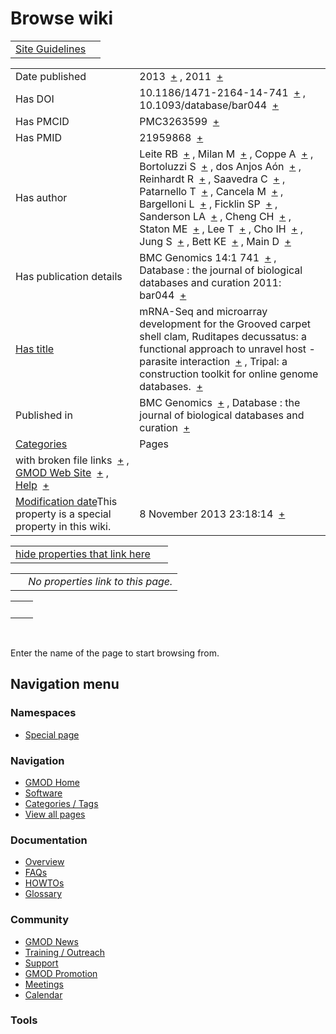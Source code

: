



<span id="top"></span>




# <span dir="auto">Browse wiki</span>






|                                                            |     |
|------------------------------------------------------------|-----|
| [Site Guidelines](/wiki/Site_Guidelines "Site Guidelines") |     |

|  |  |
|----|----|
| Date published | <span class="smwb-value">2013  <span class="smwsearch">[+](/wiki/Special%253ASearchByProperty/Date-20published/2013 "Special%253ASearchByProperty/Date-20published/2013")</span></span> , <span class="smwb-value">2011  <span class="smwsearch">[+](/wiki/Special%253ASearchByProperty/Date-20published/2011 "Special%253ASearchByProperty/Date-20published/2011")</span></span> |
| Has DOI | <span class="smwb-value">10.1186/1471-2164-14-741  <span class="smwsearch">[+](/wiki/Special%253ASearchByProperty/Has-20DOI/10.1186-2F1471-2D2164-2D14-2D741 "Special%253ASearchByProperty/Has-20DOI/10.1186-2F1471-2D2164-2D14-2D741")</span></span> , <span class="smwb-value">10.1093/database/bar044  <span class="smwsearch">[+](/wiki/Special%253ASearchByProperty/Has-20DOI/10.1093-2Fdatabase-2Fbar044 "Special%253ASearchByProperty/Has-20DOI/10.1093-2Fdatabase-2Fbar044")</span></span> |
| Has PMCID | <span class="smwb-value">PMC3263599  <span class="smwsearch">[+](/wiki/Special%253ASearchByProperty/Has-20PMCID/PMC3263599 "Special%253ASearchByProperty/Has-20PMCID/PMC3263599")</span></span> |
| Has PMID | <span class="smwb-value">21959868  <span class="smwsearch">[+](/wiki/Special%253ASearchByProperty/Has-20PMID/21959868 "Special%253ASearchByProperty/Has-20PMID/21959868")</span></span> |
| Has author | <span class="smwb-value">Leite RB  <span class="smwsearch">[+](/wiki/Special%253ASearchByProperty/Has-20author/Leite-20RB "Special%253ASearchByProperty/Has-20author/Leite-20RB")</span></span> , <span class="smwb-value">Milan M  <span class="smwsearch">[+](/wiki/Special%253ASearchByProperty/Has-20author/Milan-20M "Special%253ASearchByProperty/Has-20author/Milan-20M")</span></span> , <span class="smwb-value">Coppe A  <span class="smwsearch">[+](/wiki/Special%253ASearchByProperty/Has-20author/Coppe-20A "Special%253ASearchByProperty/Has-20author/Coppe-20A")</span></span> , <span class="smwb-value">Bortoluzzi S  <span class="smwsearch">[+](/wiki/Special%253ASearchByProperty/Has-20author/Bortoluzzi-20S "Special%253ASearchByProperty/Has-20author/Bortoluzzi-20S")</span></span> , <span class="smwb-value">dos Anjos Aón  <span class="smwsearch">[+](/wiki/Special%253ASearchByProperty/Has-20author/dos-20Anjos-20A%C3%B3n "Special%253ASearchByProperty/Has-20author/dos-20Anjos-20Aón")</span></span> , <span class="smwb-value">Reinhardt R  <span class="smwsearch">[+](/wiki/Special%253ASearchByProperty/Has-20author/Reinhardt-20R "Special%253ASearchByProperty/Has-20author/Reinhardt-20R")</span></span> , <span class="smwb-value">Saavedra C  <span class="smwsearch">[+](/wiki/Special%253ASearchByProperty/Has-20author/Saavedra-20C "Special%253ASearchByProperty/Has-20author/Saavedra-20C")</span></span> , <span class="smwb-value">Patarnello T  <span class="smwsearch">[+](/wiki/Special%253ASearchByProperty/Has-20author/Patarnello-20T "Special%253ASearchByProperty/Has-20author/Patarnello-20T")</span></span> , <span class="smwb-value">Cancela M  <span class="smwsearch">[+](/wiki/Special%253ASearchByProperty/Has-20author/Cancela-20M "Special%253ASearchByProperty/Has-20author/Cancela-20M")</span></span> , <span class="smwb-value">Bargelloni L  <span class="smwsearch">[+](/wiki/Special%253ASearchByProperty/Has-20author/Bargelloni-20L "Special%253ASearchByProperty/Has-20author/Bargelloni-20L")</span></span> , <span class="smwb-value">Ficklin SP  <span class="smwsearch">[+](/wiki/Special%253ASearchByProperty/Has-20author/Ficklin-20SP "Special%253ASearchByProperty/Has-20author/Ficklin-20SP")</span></span> , <span class="smwb-value">Sanderson LA  <span class="smwsearch">[+](/wiki/Special%253ASearchByProperty/Has-20author/Sanderson-20LA "Special%253ASearchByProperty/Has-20author/Sanderson-20LA")</span></span> , <span class="smwb-value">Cheng CH  <span class="smwsearch">[+](/wiki/Special%253ASearchByProperty/Has-20author/Cheng-20CH "Special%253ASearchByProperty/Has-20author/Cheng-20CH")</span></span> , <span class="smwb-value">Staton ME  <span class="smwsearch">[+](/wiki/Special%253ASearchByProperty/Has-20author/Staton-20ME "Special%253ASearchByProperty/Has-20author/Staton-20ME")</span></span> , <span class="smwb-value">Lee T  <span class="smwsearch">[+](/wiki/Special%253ASearchByProperty/Has-20author/Lee-20T "Special%253ASearchByProperty/Has-20author/Lee-20T")</span></span> , <span class="smwb-value">Cho IH  <span class="smwsearch">[+](/wiki/Special%253ASearchByProperty/Has-20author/Cho-20IH "Special%253ASearchByProperty/Has-20author/Cho-20IH")</span></span> , <span class="smwb-value">Jung S  <span class="smwsearch">[+](/wiki/Special%253ASearchByProperty/Has-20author/Jung-20S "Special%253ASearchByProperty/Has-20author/Jung-20S")</span></span> , <span class="smwb-value">Bett KE  <span class="smwsearch">[+](/wiki/Special%253ASearchByProperty/Has-20author/Bett-20KE "Special%253ASearchByProperty/Has-20author/Bett-20KE")</span></span> , <span class="smwb-value">Main D  <span class="smwsearch">[+](/wiki/Special%253ASearchByProperty/Has-20author/Main-20D "Special%253ASearchByProperty/Has-20author/Main-20D")</span></span> |
| Has publication details | <span class="smwb-value">BMC Genomics 14:1 741  <span class="smwsearch">[+](/wiki/Special%253ASearchByProperty/Has-20publication-20details/BMC-20Genomics-2014%253A1-20741 "Special%253ASearchByProperty/Has-20publication-20details/BMC-20Genomics-2014%253A1-20741")</span></span> , <span class="smwb-value">Database : the journal of biological databases and curation 2011: bar044  <span class="smwsearch">[+](/wiki/Special%253ASearchByProperty/Has-20publication-20details/Database-20%253A-20the-20journal-20of-20biological-20databases-20and-20curation-202011%253A-20bar044 "Special%253ASearchByProperty/Has-20publication-20details/Database-20%253A-20the-20journal-20of-20biological-20databases-20and-20curation-202011%253A-20bar044")</span></span> |
| [Has title](/wiki/Property%253AHas_title "Property:Has title") | <span class="smwb-value">mRNA-Seq and microarray development for the Grooved carpet shell clam, Ruditapes decussatus: a functional approach to unravel host -parasite interaction  <span class="smwsearch">[+](/wiki/Special%253ASearchByProperty/Has-20title/mRNA-2DSeq-20and-20microarray-20development-20for-20the-20Grooved-20carpet-20shell-20clam,-20Ruditapes-20decussatus%253A-20a-20functional-20approach-20to-20unravel-20host-20-2Dparasite-20interaction "Special%253ASearchByProperty/Has-20title/mRNA-2DSeq-20and-20microarray-20development-20for-20the-20Grooved-20carpet-20shell-20clam,-20Ruditapes-20decussatus%253A-20a-20functional-20approach-20to-20unravel-20host-20-2Dparasite-20interaction")</span></span> , <span class="smwb-value">Tripal: a construction toolkit for online genome databases.  <span class="smwsearch">[+](/wiki/Special%253ASearchByProperty/Has-20title/Tripal%253A-20a-20construction-20toolkit-20for-20online-20genome-20databases. "Special%253ASearchByProperty/Has-20title/Tripal%253A-20a-20construction-20toolkit-20for-20online-20genome-20databases.")</span></span> |
| Published in | <span class="smwb-value">BMC Genomics  <span class="smwsearch">[+](/wiki/Special%253ASearchByProperty/Published-20in/BMC-20Genomics "Special%253ASearchByProperty/Published-20in/BMC-20Genomics")</span></span> , <span class="smwb-value">Database : the journal of biological databases and curation  <span class="smwsearch">[+](/wiki/Special%253ASearchByProperty/Published-20in/Database-20%253A-20the-20journal-20of-20biological-20databases-20and-20curation "Special%253ASearchByProperty/Published-20in/Database-20%253A-20the-20journal-20of-20biological-20databases-20and-20curation")</span></span> |
| [Categories](/wiki/Special%253ACategories "Special%253ACategories") | <span class="smwb-value">Pages
with broken file links  <span class="smwsearch">[+](/wiki/Special%253ASearchByProperty/Pages-20with-20broken-20file-20links "Special%253ASearchByProperty/Pages-20with-20broken-20file-20links")</span></span> , <span class="smwb-value">[GMOD Web Site](/wiki/Category%253AGMOD_Web_Site "Category%253AGMOD Web Site")  <span class="smwsearch">[+](/wiki/Special%253ASearchByProperty/GMOD-20Web-20Site "Special%253ASearchByProperty/GMOD-20Web-20Site")</span></span> , <span class="smwb-value">[Help](/wiki/Category%253AHelp "Category%253AHelp")  <span class="smwsearch">[+](/wiki/Special%253ASearchByProperty/Help "Special%253ASearchByProperty/Help")</span></span> |
| <span class="smw-highlighter" data-type="1" state="inline" data-title="Property"><span class="smwbuiltin">[Modification date](/wiki/Property:Modification_date "Property:Modification date")</span><span class="smwttcontent">This property is a special property in this wiki.</span></span> | <span class="smwb-value">8 November 2013 23:18:14  <span class="smwsearch">[+](/wiki/Special%253ASearchByProperty/Modification-20date/8-20November-202013-2023:18:14 "Special%253ASearchByProperty/Modification-20date/8-20November-202013-2023:18:14")</span></span> |

<span id="smw_browse_incoming"></span>

|  |  |
|----|----|
| [hide properties that link here](/mediawiki/index.php?title=Special:Browse&offset=0&dir=out&article=Site+Guidelines)  |  |

|     |                                    |
|-----|------------------------------------|
|     | *No properties link to this page.* |

|     |     |
|-----|-----|
|     |     |

 

Enter the name of the page to start browsing from.  








## Navigation menu



### Namespaces

- <span id="ca-nstab-special">[Special
  page](/wiki/Special%253ABrowse/Site_Guidelines "This is a special page, you cannot edit the page itself")</span>






### Navigation



- <span id="n-GMOD-Home">[GMOD Home](/wiki/Main_Page)</span>
- <span id="n-Software">[Software](/wiki/GMOD_Components)</span>
- <span id="n-Categories-.2F-Tags">[Categories /
  Tags](/wiki/Categories)</span>
- <span id="n-View-all-pages">[View all
  pages](/wiki/Special:AllPages)</span>




### Documentation



- <span id="n-Overview">[Overview](/wiki/Overview)</span>
- <span id="n-FAQs">[FAQs](/wiki/Category%253AFAQ)</span>
- <span id="n-HOWTOs">[HOWTOs](/wiki/Category%253AHOWTO)</span>
- <span id="n-Glossary">[Glossary](/wiki/Glossary)</span>




### Community



- <span id="n-GMOD-News">[GMOD News](/wiki/GMOD_News)</span>
- <span id="n-Training-.2F-Outreach">[Training /
  Outreach](/wiki/Training_and_Outreach)</span>
- <span id="n-Support">[Support](/wiki/Support)</span>
- <span id="n-GMOD-Promotion">[GMOD
  Promotion](/wiki/GMOD_Promotion)</span>
- <span id="n-Meetings">[Meetings](/wiki/Meetings)</span>
- <span id="n-Calendar">[Calendar](/wiki/Calendar)</span>




### Tools












<!-- -->




